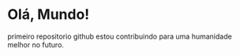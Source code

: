 # Olá, Mundo!
 primeiro repositorio github
 estou contribuindo para uma humanidade melhor no futuro.

